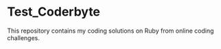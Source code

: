 # Test_Coderbyte
This repository contains my coding solutions on Ruby from online coding challenges.

